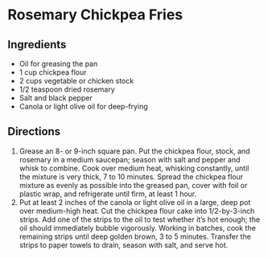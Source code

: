 # Rosemary Chickpea Fries

## Ingredients

* Oil for greasing the pan
* 1 cup chickpea flour
* 2 cups vegetable or chicken stock
* 1/2 teaspoon dried rosemary
* Salt and black pepper
* Canola or light olive oil for deep-frying

## Directions

1. Grease an 8- or 9-inch square pan. Put the chickpea flour, stock, and rosemary in a medium saucepan; season with salt and pepper and whisk to combine. Cook over medium heat, whisking constantly, until the mixture is very thick, 7 to 10 minutes. Spread the chickpea flour mixture as evenly as possible into the greased pan, cover with foil or plastic wrap, and refrigerate until firm, at least 1 hour.
2. Put at least 2 inches of the canola or light olive oil in a large, deep pot over medium-high heat. Cut the chickpea flour cake into 1/2-by-3-inch strips. Add one of the strips to the oil to test whether it’s hot enough; the oil should immediately bubble vigorously. Working in batches, cook the remaining strips until deep golden brown, 3 to 5 minutes. Transfer the strips to paper towels to drain, season with salt, and serve hot.
